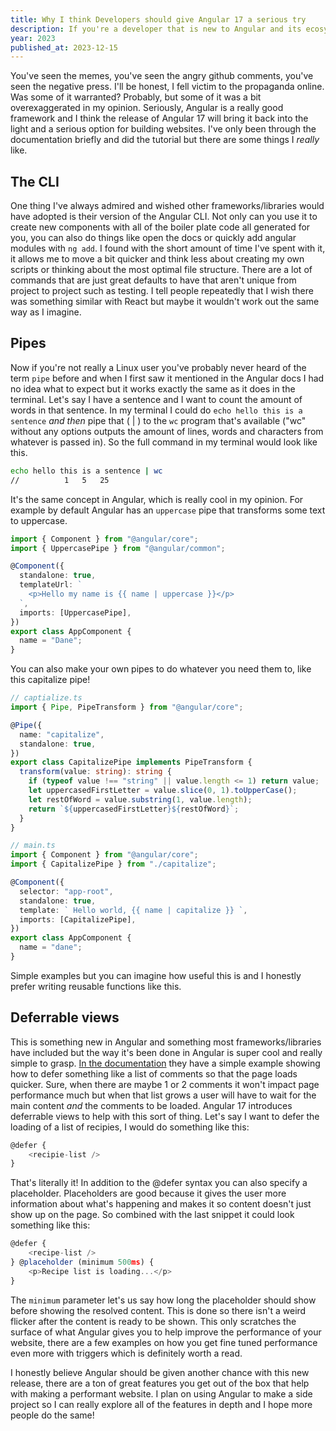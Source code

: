 ```yaml
---
title: Why I think Developers should give Angular 17 a serious try
description: If you're a developer that is new to Angular and its ecosystem, you should definitely take a minute to try their latest release
year: 2023
published_at: 2023-12-15
---
```


You've seen the memes, you've seen the angry github comments, you've seen the negative press. I'll be honest, I fell victim to the propaganda online. Was some of it warranted? Probably, but some of it was a bit overexaggerated in my opinion. Seriously, Angular is a really good framework and I think the release of Angular 17 will bring it back into the light and a serious option for building websites. I've only been through the documentation briefly and did the tutorial but there are some things I _really_ like.

## The CLI

One thing I've always admired and wished other frameworks/libraries would have adopted is their version of the Angular CLI. Not only can you use it to create new components with all of the boiler plate code all generated for you, you can also do things like open the docs or quickly add angular modules with `ng add`. I found with the short amount of time I've spent with it, it allows me to move a bit quicker and think less about creating my own scripts or thinking about the most optimal file structure. There are a lot of commands that are just great defaults to have that aren't unique from project to project such as testing. I tell people repeatedly that I wish there was something similar with React but maybe it wouldn't work out the same way as I imagine.

## Pipes

Now if you're not really a Linux user you've probably never heard of the term `pipe` before and when I first saw it mentioned in the Angular docs I had no idea what to expect but it works exactly the same as it does in the terminal. Let's say I have a sentence and I want to count the amount of words in that sentence. In my terminal I could do `echo hello this is a sentence` _and then_ pipe that ( | ) to the `wc` program that's available ("wc" without any options outputs the amount of lines, words and characters from whatever is passed in). So the full command in my terminal would look like this.

```bash
echo hello this is a sentence | wc
//          1   5   25
```

It's the same concept in Angular, which is really cool in my opinion. For example by default Angular has an `uppercase` pipe that transforms some text to uppercase.

```ts
import { Component } from "@angular/core";
import { UppercasePipe } from "@angular/common";

@Component({
  standalone: true,
  templateUrl: `
    <p>Hello my name is {{ name | uppercase }}</p>
  `,
  imports: [UppercasePipe],
})
export class AppComponent {
  name = "Dane";
}
```

You can also make your own pipes to do whatever you need them to, like this capitalize pipe!

```ts
// captialize.ts
import { Pipe, PipeTransform } from "@angular/core";

@Pipe({
  name: "capitalize",
  standalone: true,
})
export class CapitalizePipe implements PipeTransform {
  transform(value: string): string {
    if (typeof value !== "string" || value.length <= 1) return value;
    let uppercasedFirstLetter = value.slice(0, 1).toUpperCase();
    let restOfWord = value.substring(1, value.length);
    return `${uppercasedFirstLetter}${restOfWord}`;
  }
}
```

```ts
// main.ts
import { Component } from "@angular/core";
import { CapitalizePipe } from "./capitalize";

@Component({
  selector: "app-root",
  standalone: true,
  template: ` Hello world, {{ name | capitalize }} `,
  imports: [CapitalizePipe],
})
export class AppComponent {
  name = "dane";
}
```

Simple examples but you can imagine how useful this is and I honestly prefer writing reusable functions like this.

## Deferrable views

This is something new in Angular and something most frameworks/libraries have included but the way it's been done in Angular is super cool and really simple to grasp. [In the documentation](https://angular.dev/guide/defer) they have a simple example showing how to defer something like a list of comments so that the page loads quicker. Sure, when there are maybe 1 or 2 comments it won't impact page performance much but when that list grows a user will have to wait for the main content _and_ the comments to be loaded. Angular 17 introduces deferrable views to help with this sort of thing. Let's say I want to defer the loading of a list of recipies, I would do something like this:

```ts
@defer {
    <recipie-list />
}
```

That's literally it! In addition to the @defer syntax you can also specify a placeholder. Placeholders are good because it gives the user more information about what's happening and makes it so content doesn't just show up on the page. So combined with the last snippet it could look something like this:

```ts
@defer {
    <recipe-list />
} @placeholder (minimum 500ms) {
    <p>Recipe list is loading...</p>
}
```

The `minimum` parameter let's us say how long the placeholder should show before showing the resolved content. This is done so there isn't a weird flicker after the content is ready to be shown. This only scratches the surface of what Angular gives you to help improve the performance of your website, there are a few examples on how you get fine tuned performance even more with triggers which is definitely worth a read.

I honestly believe Angular should be given another chance with this new release, there are a ton of great features you get out of the box that help with making a performant website. I plan on using Angular to make a side project so I can really explore all of the features in depth and I hope more people do the same!
